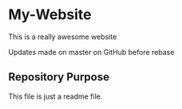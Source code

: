 # My-Website

This is a really awesome website

Updates made on master on GitHub before rebase 
## Repository Purpose

This file is just a readme file.
